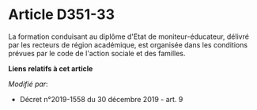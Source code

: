 # Article D351-33

La formation conduisant au diplôme d'Etat de moniteur-éducateur, délivré par les recteurs de région académique, est organisée
dans les conditions prévues par le code de l'action sociale et des familles.

**Liens relatifs à cet article**

_Modifié par_:

  - Décret n°2019-1558 du 30 décembre 2019 - art. 9

